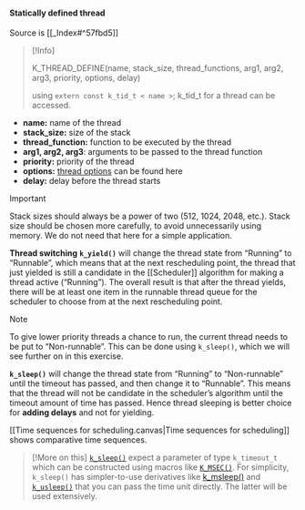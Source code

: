 #### Statically defined thread
Source is [[_Index#^57fbd5]]
> [!Info]
> 
> K_THREAD_DEFINE(name, stack_size, thread_functions, arg1, arg2, arg3, priority, options, delay)
>
> using ``extern const k_tid_t < name >``;  k_tid_t for a thread can be accessed. 
- **name:** name of the thread
- **stack_size:** size of the stack
- **thread_function:** function to be executed by the thread
- **arg1, arg2, arg3**: arguments to be passed to the thread function
- **priority:** priority of the thread
- **options:** [thread options](https://developer.nordicsemi.com/nRF_Connect_SDK/doc/latest/zephyr/kernel/services/threads/index.html#thread-options) can be found here
- **delay:** delay before the thread starts

> [!Important]
> Stack sizes should always be a power of two (512, 1024, 2048, etc.).
> Stack size should be chosen more carefully, to avoid unnecessarily using memory. We do not need that here for a simple application.

**Thread switching**
**`k_yield()`** will change the thread state from “Running” to “Runnable”, which means that at the next rescheduling point, the thread that just yielded is still a candidate in the [[Scheduler]] algorithm for making a thread active (“Running”). The overall result is that after the thread yields, there will be at least one item in the runnable thread queue for the scheduler to choose from at the next rescheduling point.
>[!Note]
> To give lower priority threads a chance to run, the current thread needs to be put to “Non-runnable”. This can be done using `k_sleep()`, which we will see further on in this exercise.

**`k_sleep()`** will change the thread state from “Running” to “Non-runnable” until the timeout has passed, and then change it to “Runnable”. This means that the thread will not be candidate in the scheduler’s algorithm until the timeout amount of time has passed. Hence thread sleeping is better choice for **adding delays** and not for yielding.

[[Time sequences for scheduling.canvas|Time sequences for scheduling]] shows comparative time sequences.

> [!More on this]
> [`k_sleep()`](https://developer.nordicsemi.com/nRF_Connect_SDK/doc/latest/zephyr/kernel/services/threads/index.html#c.k_sleep) expect a parameter of type `k_timeout_t` which can be constructed using macros like [`K_MSEC()`](https://developer.nordicsemi.com/nRF_Connect_SDK/doc/latest/zephyr/kernel/services/timing/clocks.html#c.K_MSEC). For simplicity, `k_sleep()` has simpler-to-use derivatives like [k_msleep()](https://developer.nordicsemi.com/nRF_Connect_SDK/doc/latest/zephyr/kernel/services/threads/index.html#c.k_msleep) and [`k_usleep()`](https://developer.nordicsemi.com/nRF_Connect_SDK/doc/latest/zephyr/kernel/services/threads/index.html#c.k_usleep) that you can pass the time unit directly. The latter will be used extensively.
